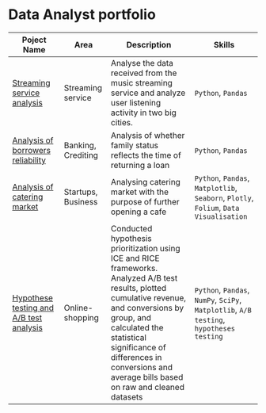 # Data Analyst portfolio

| Poject Name  | Area | Description | Skills |
| ------------- | ------------- | ------------- | ------------- |
| [Streaming service analysis](https://github.com/dilgraf/data_analyst/tree/main/1_music_streaming_service)  | Streaming service  | Analyse the data received from the music streaming service and analyze user listening activity in two big cities. | `Python`, `Pandas` |
| [Analysis of borrowers reliability](https://github.com/dilgraf/data_analyst/tree/main/2_borrowers_analysis)  | Banking, Crediting  | Analysis of whether family status reflects the time of returning a loan | `Python`, `Pandas` |
| [Analysis of catering market](https://github.com/dilgraf/data_analyst/tree/main/3_market_analysis)  | Startups, Business  | Analysing catering market with the purpose of further  opening a cafe | `Python`, `Pandas`, `Matplotlib`, `Seaborn`, `Plotly`, `Folium`, `Data Visualisation` |
| [Hypothese testing and A/B test analysis](https://github.com/dilgraf/data_analyst/tree/main/a-b_test) | Online-shopping | Conducted hypothesis prioritization using ICE and RICE frameworks. Analyzed A/B test results, plotted cumulative revenue, and conversions by group, and calculated the statistical significance of differences in conversions and average bills based on raw and cleaned datasets | `Python`, `Pandas`, `NumPy`, `SciPy`, `Matplotlib`, `A/B testing`, `hypotheses testing` |
